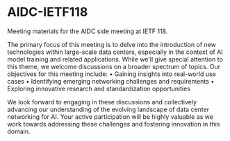 # AIDC-IETF118
Meeting materials for the AIDC side meeting at IETF 118.

The primary focus of this meeting is to delve into the introduction of new technologies within large-scale data centers, especially in the context of AI model training and related applications. While we'll give special attention to this theme, we welcome discussions on a broader spectrum of topics.
Our objectives for this meeting include:
	•	Gaining insights into real-world use cases
	•	Identifying emerging networking challenges and requirements
	•	Exploring innovative research and standardization opportunities

We look forward to engaging in these discussions and collectively advancing our understanding of the evolving landscape of data center networking for AI. Your active participation will be highly valuable as we work towards addressing these challenges and fostering innovation in this domain.
